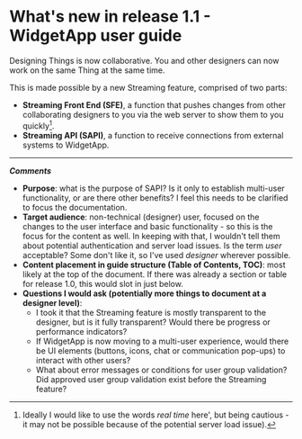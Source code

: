 # What's new in release 1.1 - WidgetApp user guide

Designing Things is now collaborative. You and other designers can now work on the same Thing at the same time.

This is made possible by a new Streaming feature, comprised of two parts:
- **Streaming Front End (SFE)**, a function that pushes changes from other collaborating designers to you via the web server to show them to you quickly[^1].
- **Streaming API (SAPI)**, a function to receive connections from external systems to WidgetApp.

---
***Comments***
- **Purpose**: what is the purpose of SAPI? Is it only to establish multi-user functionality, or are there other benefits? I feel this needs to be clarified to focus the documentation.
- **Target audience**: non-technical (designer) user, focused on the changes to the user interface and basic functionality - so this is the focus for the content as well. In keeping with that, I wouldn't tell them about potential authentication and server load issues. Is the term *user* acceptable? Some don't like it, so I've used *designer* wherever possible.
- **Content placement in guide structure (Table of Contents, TOC)**: most likely at the top of the document. If there was already a section or table for release 1.0, this would slot in just below.
- **Questions I would ask (potentially more things to document at a designer level)**:
  - I took it that the Streaming feature is mostly transparent to the designer, but is it fully transparent? Would there be progress or performance indicators?
  - If WidgetApp is now moving to a multi-user experience, would there be UI elements (buttons, icons, chat or communication pop-ups) to interact with other users?
  - What about error messages or conditions for user group validation? Did approved user group validation exist before the Streaming feature?

[^1]: Ideally I would like to use the words *real time* here', but being cautious - it may not be possible because of the potential server load issue).
